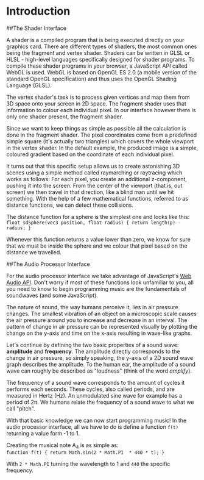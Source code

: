 Introduction
============

##The Shader Interface

A shader is a compiled program that is being executed directly on your graphics card. There are different types of shaders, the most common ones being the fragment and vertex shader. Shaders can be written in GLSL or HLSL - high-level languages specifically designed for shader programs. To compile these shader programs in your browser, a JavaScript API called WebGL is used. WebGL is based on OpenGL ES 2.0 (a mobile version of the standard OpenGL specification) and thus uses the OpenGL Shading Language (GLSL).

The vertex shader's task is to process given vertices and map them from 3D space onto your screen in 2D space. The fragment shader uses that information to colour each individual pixel. In our interface however there is only one shader present, the fragment shader.

Since we want to keep things as simple as possible all the calculation is done in the fragment shader. The pixel coordinates come from a predefined simple square (it's actually two triangles) which covers the whole viewport in the vertex shader. In the default example, the produced image is a simple, coloured gradient based on the coordinate of each individual pixel.

It turns out that this specific setup allows us to create astonishing 3D scenes using a simple method called raymarching or raytracing which works as follows: For each pixel, you create an additional z-component, pushing it into the screen. From the center of the viewport (that is, out screen) we then travel in that direction, like a blind man until we hit something. With the help of a few mathematical functions, referred to as distance functions, we can detect these collisions.

The distance function for a sphere is the simplest one and looks like this: `float sdSphere(vec3 position, float radius) { return length(p) - radius; }`  

Whenever this function returns a value lower than zero, we know for sure that we must be inside the sphere and we colour that pixel based on the distance we travelled.

##The Audio Processor Interface

For the audio processor interface we take advantage of JavaScript's [Web Audio API](https://developer.mozilla.org/en-US/docs/Web/API/AudioContext). Don't worry if most of these functions look unfamiliar to you, all you need to know to begin programming music are the fundamentals of soundwaves (and some JavaScript).

The nature of sound, the way humans perceive it, lies in air pressure changes. The smallest vibration of an object on a microscopic scale causes the air pressure around you to increase and decrease in an interval. The pattern of change in air pressure can be represented visually by plotting the change on the y-axis and time on the x-axis resulting in wave-like graphs.

Let's continue by defining the two basic properties of a sound wave: **amplitude** and **frequency**. The amplitude directly corresponds to the change in air pressure, so simply speaking, the y-axis of a 2D sound wave graph describes the amplitude. To the human ear, the amplitude of a sound wave can roughly be described as "loudness" (think of the word *amplify*).

The frequency of a sound wave corresponds to the amount of cycles it performs each seconds. These cycles, also called periods, and are measured in Hertz (Hz). An unmodulated sine wave for example has a period of 2π. We humans relate the frequency of a sound wave to what we call "pitch".

With that basic knowledge we can now start programming music! In the audio processor interface, all we have to do is define a function `f(t)` returning a value form -1 to 1.

Creating the musical note A<sub>4</sub> is as simple as:  
`function f(t) { return Math.sin(2 * Math.PI  * 440 * t); }`

With `2 * Math.PI` turning the wavelength to 1 and `440` the specific frequency. 